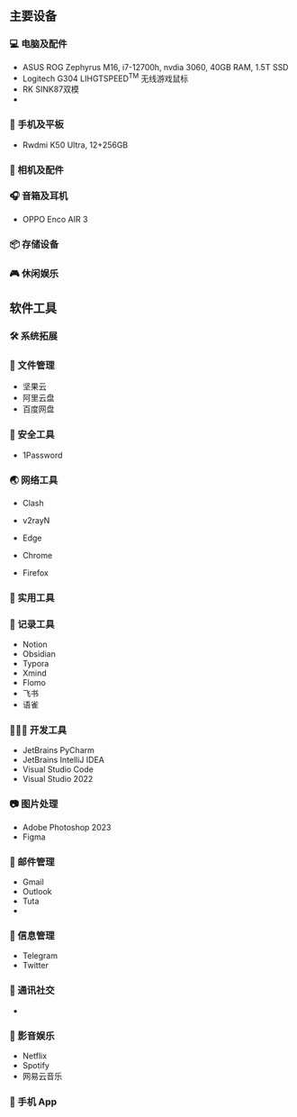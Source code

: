## 主要设备
### 💻 电脑及配件

- ASUS ROG Zephyrus M16, i7-12700h, nvdia 3060, 40GB RAM, 1.5T SSD
- Logitech G304 LIHGTSPEED<sup>TM</sup> 无线游戏鼠标
- RK SINK87双模
-

### 📱 手机及平板

- Rwdmi K50 Ultra, 12+256GB


### 🎥 相机及配件

### 🎧 音箱及耳机
- OPPO Enco AIR 3

### 📦 存储设备

### 🎮 休闲娱乐

## 软件工具
### 🛠 系统拓展

### 📁 文件管理
- 坚果云
- 阿里云盘
- 百度网盘

### 🔐 安全工具
- 1Password

### 🌏 网络工具
- Clash
- v2rayN
- Edge

- Chrome
- Firefox

### 🧰 实用工具


### 📝 记录工具
- Notion
- Obsidian
- Typora
- Xmind
- Flomo
- 飞书
- 语雀
### 👨🏻‍💻 开发工具
- JetBrains PyCharm
- JetBrains IntelliJ IDEA
- Visual Studio Code
- Visual Studio 2022

### 📷 图片处理
- Adobe Photoshop 2023
- Figma

 ### 📮 邮件管理
 - Gmail
- Outlook
- Tuta
- 
### 📨 信息管理

- Telegram
- Twitter
### 💬 通讯社交
- 
### 🎸 影音娱乐
 - Netflix
- Spotify
- 网易云音乐

### 📲 手机 App
